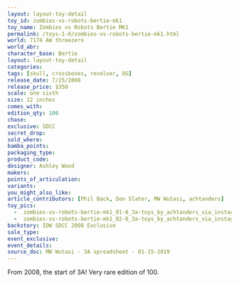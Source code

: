 ```yaml
---
layout: layout-toy-detail 
toy_id: zombies-vs-robots-bertie-mk1
toy_name: Zombies vs Robots Bertie MK1
permalink: /toys-1-6/zombies-vs-robots-bertie-mk1.html
world: 7174 AW threezero
world_abr: 
character_base: Bertie
layout: layout-toy-detail
categories: 
tags: [skull, crossbones, revolver, OG]
release_date: 7/25/2008
release_price: $350 
scale: one sixth
size: 12 inches
comes_with: 
edition_qty: 100
chase: 
exclusive: SDCC
secret_drop: 
sold_where: 
bamba_points: 
packaging_type: 
product_code:
designer: Ashley Wood
makers: 
points_of_articulation: 
variants: 
you_might_also_like: 
article_contributors: [Phil Back, Don Slater, MW Wutasi, achtanders]
toy_pics: 
  -  zombies-vs-robots-bertie-mk1_01-6_3a-toys_by_achtanders_via_instagram.jpg
  -  zombies-vs-robots-bertie-mk1_02-6_3a-toys_by_achtanders_via_instagram.jpg
backstory: IDW SDCC 2008 Exclusive
sale_type: 
event_exclusive: 
event_details: 
source_doc: MW Wutasi - 3A spreadsheet - 01-15-2019
---
```

From 2008, the start of 3A! Very rare edition of 100.